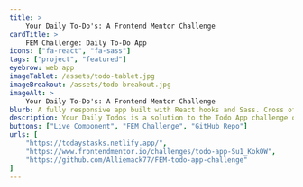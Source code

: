 ```yaml
---
title: >
    Your Daily To-Do's: A Frontend Mentor Challenge
cardTitle: >
    FEM Challenge: Daily To-Do App
icons: ["fa-react", "fa-sass"]
tags: ["project", "featured"]
eyebrow: web app
imageTablet: /assets/todo-tablet.jpg
imageBreakout: /assets/todo-breakout.jpg
imageAlt: >
    Your Daily To-Do's: A Frontend Mentor Challenge
blurb: A fully responsive app built with React hooks and Sass. Cross off your to-do list in style with this functional app, complete with a dark mode toggle.
description: Your Daily Todos is a solution to the Todo App challenge on Frontend Mentor. This is a fully responsive app built with React hooks and Sass. Users can add, delete, mark entries as complete, filter todos by status and clear all completed todos. The dark mode toggle was created using Sass mixins, lists and variables. I also used local storage to store user todos between page renders.
buttons: ["Live Component", "FEM Challenge", "GitHub Repo"]
urls: [
    "https://todaystasks.netlify.app/",
    "https://www.frontendmentor.io/challenges/todo-app-Su1_KokOW",
    "https://github.com/Alliemack77/FEM-todo-app-challenge"
]
---
```

